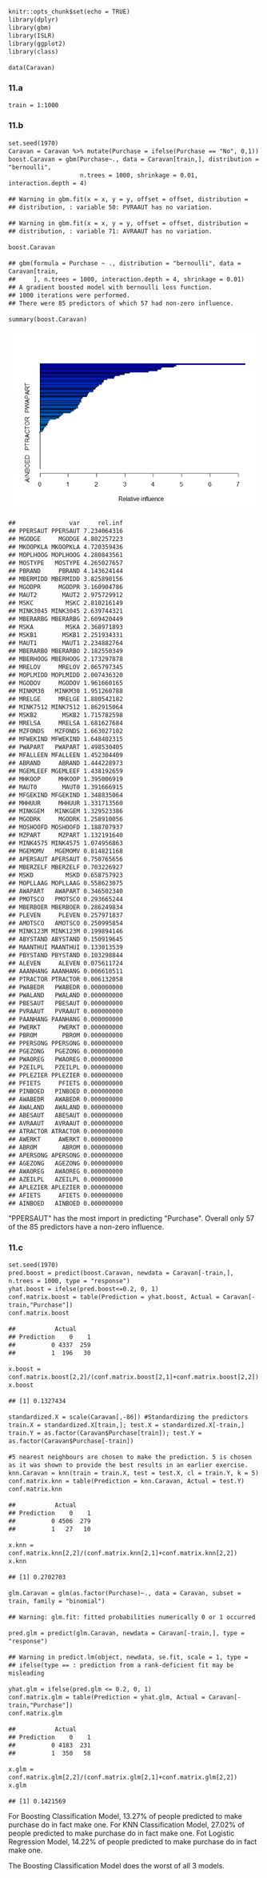     knitr::opts_chunk$set(echo = TRUE)
    library(dplyr)
    library(gbm)
    library(ISLR)
    library(ggplot2)
    library(class)

    data(Caravan)

### 11.a

    train = 1:1000

### 11.b

    set.seed(1970)
    Caravan = Caravan %>% mutate(Purchase = ifelse(Purchase == "No", 0,1))
    boost.Caravan = gbm(Purchase~., data = Caravan[train,], distribution = "bernoulli",
                        n.trees = 1000, shrinkage = 0.01, interaction.depth = 4)

    ## Warning in gbm.fit(x = x, y = y, offset = offset, distribution =
    ## distribution, : variable 50: PVRAAUT has no variation.

    ## Warning in gbm.fit(x = x, y = y, offset = offset, distribution =
    ## distribution, : variable 71: AVRAAUT has no variation.

    boost.Caravan

    ## gbm(formula = Purchase ~ ., distribution = "bernoulli", data = Caravan[train, 
    ##     ], n.trees = 1000, interaction.depth = 4, shrinkage = 0.01)
    ## A gradient boosted model with bernoulli loss function.
    ## 1000 iterations were performed.
    ## There were 85 predictors of which 57 had non-zero influence.

    summary(boost.Caravan)

![](Q11-Solution_files/figure-markdown_strict/11-b-1.png)

    ##               var     rel.inf
    ## PPERSAUT PPERSAUT 7.234064316
    ## MGODGE     MGODGE 4.802257223
    ## MKOOPKLA MKOOPKLA 4.720359436
    ## MOPLHOOG MOPLHOOG 4.280843561
    ## MOSTYPE   MOSTYPE 4.265027657
    ## PBRAND     PBRAND 4.143624144
    ## MBERMIDD MBERMIDD 3.825890156
    ## MGODPR     MGODPR 3.160904786
    ## MAUT2       MAUT2 2.975729912
    ## MSKC         MSKC 2.810216149
    ## MINK3045 MINK3045 2.639744321
    ## MBERARBG MBERARBG 2.609420449
    ## MSKA         MSKA 2.368971893
    ## MSKB1       MSKB1 2.251934331
    ## MAUT1       MAUT1 2.234882764
    ## MBERARBO MBERARBO 2.182550349
    ## MBERHOOG MBERHOOG 2.173297878
    ## MRELOV     MRELOV 2.065797345
    ## MOPLMIDD MOPLMIDD 2.007436320
    ## MGODOV     MGODOV 1.961660165
    ## MINKM30   MINKM30 1.951260788
    ## MRELGE     MRELGE 1.880542182
    ## MINK7512 MINK7512 1.862915064
    ## MSKB2       MSKB2 1.715782598
    ## MRELSA     MRELSA 1.681627684
    ## MZFONDS   MZFONDS 1.663027102
    ## MFWEKIND MFWEKIND 1.648402315
    ## PWAPART   PWAPART 1.498530405
    ## MFALLEEN MFALLEEN 1.452304409
    ## ABRAND     ABRAND 1.444228973
    ## MGEMLEEF MGEMLEEF 1.438192659
    ## MHKOOP     MHKOOP 1.395006919
    ## MAUT0       MAUT0 1.391666915
    ## MFGEKIND MFGEKIND 1.348835064
    ## MHHUUR     MHHUUR 1.331713560
    ## MINKGEM   MINKGEM 1.329523386
    ## MGODRK     MGODRK 1.258910056
    ## MOSHOOFD MOSHOOFD 1.188707937
    ## MZPART     MZPART 1.132191640
    ## MINK4575 MINK4575 1.074956863
    ## MGEMOMV   MGEMOMV 0.814821168
    ## APERSAUT APERSAUT 0.750765656
    ## MBERZELF MBERZELF 0.703226927
    ## MSKD         MSKD 0.658757923
    ## MOPLLAAG MOPLLAAG 0.558623075
    ## AWAPART   AWAPART 0.346502340
    ## PMOTSCO   PMOTSCO 0.293665244
    ## MBERBOER MBERBOER 0.286249834
    ## PLEVEN     PLEVEN 0.257971837
    ## AMOTSCO   AMOTSCO 0.250995854
    ## MINK123M MINK123M 0.199894146
    ## ABYSTAND ABYSTAND 0.150919645
    ## MAANTHUI MAANTHUI 0.133013539
    ## PBYSTAND PBYSTAND 0.103298844
    ## ALEVEN     ALEVEN 0.075611724
    ## AAANHANG AAANHANG 0.006610511
    ## PTRACTOR PTRACTOR 0.006132058
    ## PWABEDR   PWABEDR 0.000000000
    ## PWALAND   PWALAND 0.000000000
    ## PBESAUT   PBESAUT 0.000000000
    ## PVRAAUT   PVRAAUT 0.000000000
    ## PAANHANG PAANHANG 0.000000000
    ## PWERKT     PWERKT 0.000000000
    ## PBROM       PBROM 0.000000000
    ## PPERSONG PPERSONG 0.000000000
    ## PGEZONG   PGEZONG 0.000000000
    ## PWAOREG   PWAOREG 0.000000000
    ## PZEILPL   PZEILPL 0.000000000
    ## PPLEZIER PPLEZIER 0.000000000
    ## PFIETS     PFIETS 0.000000000
    ## PINBOED   PINBOED 0.000000000
    ## AWABEDR   AWABEDR 0.000000000
    ## AWALAND   AWALAND 0.000000000
    ## ABESAUT   ABESAUT 0.000000000
    ## AVRAAUT   AVRAAUT 0.000000000
    ## ATRACTOR ATRACTOR 0.000000000
    ## AWERKT     AWERKT 0.000000000
    ## ABROM       ABROM 0.000000000
    ## APERSONG APERSONG 0.000000000
    ## AGEZONG   AGEZONG 0.000000000
    ## AWAOREG   AWAOREG 0.000000000
    ## AZEILPL   AZEILPL 0.000000000
    ## APLEZIER APLEZIER 0.000000000
    ## AFIETS     AFIETS 0.000000000
    ## AINBOED   AINBOED 0.000000000

"PPERSAUT" has the most import in predicting "Purchase". Overall only 57
of the 85 predictors have a non-zero influence.

### 11.c

    set.seed(1970)
    pred.boost = predict(boost.Caravan, newdata = Caravan[-train,], n.trees = 1000, type = "response")
    yhat.boost = ifelse(pred.boost<=0.2, 0, 1)
    conf.matrix.boost = table(Prediction = yhat.boost, Actual = Caravan[-train,"Purchase"])
    conf.matrix.boost

    ##           Actual
    ## Prediction    0    1
    ##          0 4337  259
    ##          1  196   30

    x.boost = conf.matrix.boost[2,2]/(conf.matrix.boost[2,1]+conf.matrix.boost[2,2])
    x.boost

    ## [1] 0.1327434

    standardized.X = scale(Caravan[,-86]) #Standardizing the predictors
    train.X = standardized.X[train,]; test.X = standardized.X[-train,]
    train.Y = as.factor(Caravan$Purchase[train]); test.Y = as.factor(Caravan$Purchase[-train])

    #5 nearest neighbours are chosen to make the prediction. 5 is chosen as it was shown to provide the best results in an earlier exercise.
    knn.Caravan = knn(train = train.X, test = test.X, cl = train.Y, k = 5)
    conf.matrix.knn = table(Prediction = knn.Caravan, Actual = test.Y)
    conf.matrix.knn

    ##           Actual
    ## Prediction    0    1
    ##          0 4506  279
    ##          1   27   10

    x.knn = conf.matrix.knn[2,2]/(conf.matrix.knn[2,1]+conf.matrix.knn[2,2])
    x.knn

    ## [1] 0.2702703

    glm.Caravan = glm(as.factor(Purchase)~., data = Caravan, subset = train, family = "binomial")

    ## Warning: glm.fit: fitted probabilities numerically 0 or 1 occurred

    pred.glm = predict(glm.Caravan, newdata = Caravan[-train,], type = "response")

    ## Warning in predict.lm(object, newdata, se.fit, scale = 1, type =
    ## ifelse(type == : prediction from a rank-deficient fit may be misleading

    yhat.glm = ifelse(pred.glm <= 0.2, 0, 1)
    conf.matrix.glm = table(Prediction = yhat.glm, Actual = Caravan[-train,"Purchase"])
    conf.matrix.glm

    ##           Actual
    ## Prediction    0    1
    ##          0 4183  231
    ##          1  350   58

    x.glm = conf.matrix.glm[2,2]/(conf.matrix.glm[2,1]+conf.matrix.glm[2,2])
    x.glm

    ## [1] 0.1421569

For Boosting Classification Model, 13.27% of people predicted to make
purchase do in fact make one. For KNN Classification Model, 27.02% of
people predicted to make purchase do in fact make one. Fot Logistic
Regression Model, 14.22% of people predicted to make purchase do in fact
make one.

The Boosting Classification Model does the worst of all 3 models.

